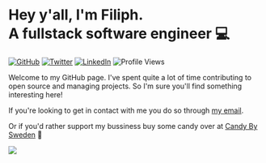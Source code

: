 <h1>Hey y'all, I'm Filiph.<br/>A fullstack software engineer 💻</h1>

[![GitHub](https://img.shields.io/badge/GitHub-%40filiphsps-239a3b.svg)](https://github.com/filiphsps)
[![Twitter](https://img.shields.io/badge/Twitter-%40filiphsandstrom-58a1f2.svg)](https://twitter.com/filiphsandstrom)
[![LinkedIn](https://img.shields.io/badge/Linked-in-0c66c3.svg)](https://www.linkedin.com/in/filiphsandstrom/)
![Profile Views](https://komarev.com/ghpvc/?username=filiphsps&color=yellow)

Welcome to my GitHub page. I've spent quite a lot of time contributing to open source and managing projects.
So I'm sure you'll find something interesting here!

If you're looking to get in contact with me you do so through [my email](mailto:filiph.sandstrom@filfatstudios.com).

Or if you'd rather support my bussiness buy some candy over at [Candy By Sweden](https://candybysweden.com) 🚀

![](https://hit.yhype.me/github/profile?user_id=108444335)
